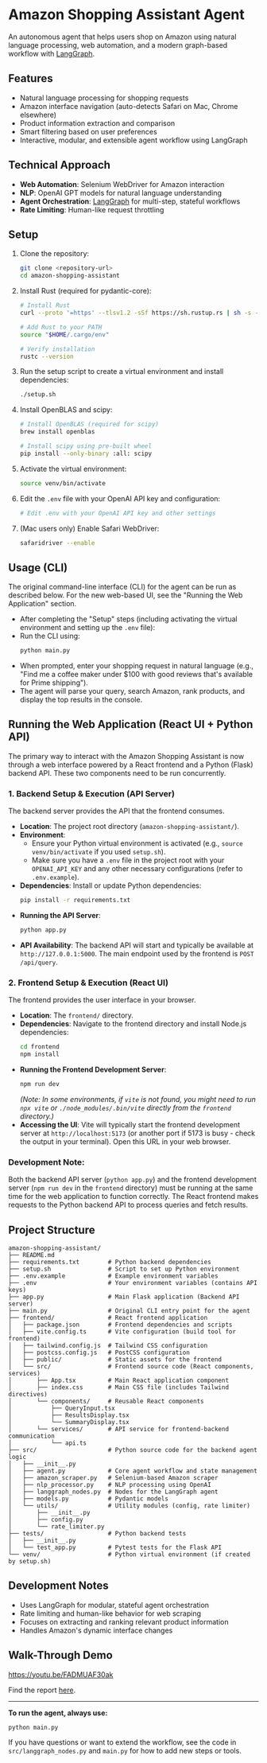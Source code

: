 # Amazon Shopping Assistant Agent

An autonomous agent that helps users shop on Amazon using natural language processing, web automation, and a modern graph-based workflow with [LangGraph](https://github.com/langchain-ai/langgraph).

## Features

- Natural language processing for shopping requests
- Amazon interface navigation (auto-detects Safari on Mac, Chrome elsewhere)
- Product information extraction and comparison
- Smart filtering based on user preferences
- Interactive, modular, and extensible agent workflow using LangGraph

## Technical Approach

- **Web Automation**: Selenium WebDriver for Amazon interaction
- **NLP**: OpenAI GPT models for natural language understanding
- **Agent Orchestration**: [LangGraph](https://github.com/langchain-ai/langgraph) for multi-step, stateful workflows
- **Rate Limiting**: Human-like request throttling

## Setup

1. Clone the repository:
   ```bash
   git clone <repository-url>
   cd amazon-shopping-assistant
   ```

2. Install Rust (required for pydantic-core):
   ```bash
   # Install Rust
   curl --proto '=https' --tlsv1.2 -sSf https://sh.rustup.rs | sh -s -- -y
   
   # Add Rust to your PATH
   source "$HOME/.cargo/env"
   
   # Verify installation
   rustc --version
   ```

3. Run the setup script to create a virtual environment and install dependencies:
   ```bash
   ./setup.sh
   ```

4. Install OpenBLAS and scipy:
   ```bash
   # Install OpenBLAS (required for scipy)
   brew install openblas
   
   # Install scipy using pre-built wheel
   pip install --only-binary :all: scipy
   ```

5. Activate the virtual environment:
   ```bash
   source venv/bin/activate
   ```

6. Edit the `.env` file with your OpenAI API key and configuration:
   ```bash
   # Edit .env with your OpenAI API key and other settings
   ```

7. (Mac users only) Enable Safari WebDriver:
   ```bash
   safaridriver --enable
   ```
   
## Usage (CLI)

The original command-line interface (CLI) for the agent can be run as described below. For the new web-based UI, see the "Running the Web Application" section.

- After completing the "Setup" steps (including activating the virtual environment and setting up the `.env` file):
- Run the CLI using:
  ```bash
  python main.py
  ```
- When prompted, enter your shopping request in natural language (e.g., "Find me a coffee maker under $100 with good reviews that's available for Prime shipping").
- The agent will parse your query, search Amazon, rank products, and display the top results in the console.

## Running the Web Application (React UI + Python API)

The primary way to interact with the Amazon Shopping Assistant is now through a web interface powered by a React frontend and a Python (Flask) backend API. These two components need to be run concurrently.

### 1. Backend Setup & Execution (API Server)

The backend server provides the API that the frontend consumes.

-   **Location**: The project root directory (`amazon-shopping-assistant/`).
-   **Environment**:
    -   Ensure your Python virtual environment is activated (e.g., `source venv/bin/activate` if you used `setup.sh`).
    -   Make sure you have a `.env` file in the project root with your `OPENAI_API_KEY` and any other necessary configurations (refer to `.env.example`).
-   **Dependencies**: Install or update Python dependencies:
    ```bash
    pip install -r requirements.txt
    ```
-   **Running the API Server**:
    ```bash
    python app.py
    ```
-   **API Availability**: The backend API will start and typically be available at `http://127.0.0.1:5000`. The main endpoint used by the frontend is `POST /api/query`.

### 2. Frontend Setup & Execution (React UI)

The frontend provides the user interface in your browser.

-   **Location**: The `frontend/` directory.
-   **Dependencies**: Navigate to the frontend directory and install Node.js dependencies:
    ```bash
    cd frontend
    npm install
    ```
-   **Running the Frontend Development Server**:
    ```bash
    npm run dev
    ```
    *(Note: In some environments, if `vite` is not found, you might need to run `npx vite` or `./node_modules/.bin/vite` directly from the `frontend` directory.)*
-   **Accessing the UI**: Vite will typically start the frontend development server at `http://localhost:5173` (or another port if 5173 is busy - check the output in your terminal). Open this URL in your web browser.

### Development Note:
Both the backend API server (`python app.py`) and the frontend development server (`npm run dev` in the `frontend` directory) must be running at the same time for the web application to function correctly. The React frontend makes requests to the Python backend API to process queries and fetch results.

## Project Structure

```
amazon-shopping-assistant/
├── README.md
├── requirements.txt        # Python backend dependencies
├── setup.sh                # Script to set up Python environment
├── .env.example            # Example environment variables
├── .env                    # Your environment variables (contains API keys)
├── app.py                  # Main Flask application (Backend API server)
├── main.py                 # Original CLI entry point for the agent
├── frontend/               # React frontend application
│   ├── package.json        # Frontend dependencies and scripts
│   ├── vite.config.ts      # Vite configuration (build tool for frontend)
│   ├── tailwind.config.js  # Tailwind CSS configuration
│   ├── postcss.config.js   # PostCSS configuration
│   ├── public/             # Static assets for the frontend
│   └── src/                # Frontend source code (React components, services)
│       ├── App.tsx         # Main React application component
│       ├── index.css       # Main CSS file (includes Tailwind directives)
│       └── components/     # Reusable React components
│           ├── QueryInput.tsx
│           ├── ResultsDisplay.tsx
│           └── SummaryDisplay.tsx
│       └── services/       # API service for frontend-backend communication
│           └── api.ts
├── src/                    # Python source code for the backend agent logic
│   ├── __init__.py
│   ├── agent.py            # Core agent workflow and state management
│   ├── amazon_scraper.py   # Selenium-based Amazon scraper
│   ├── nlp_processor.py    # NLP processing using OpenAI
│   ├── langgraph_nodes.py  # Nodes for the LangGraph agent
│   ├── models.py           # Pydantic models
│   └── utils/              # Utility modules (config, rate limiter)
│       ├── __init__.py
│       ├── config.py
│       └── rate_limiter.py
├── tests/                  # Python backend tests
│   ├── __init__.py
│   └── test_app.py         # Pytest tests for the Flask API
└── venv/                   # Python virtual environment (if created by setup.sh)
```

## Development Notes

- Uses LangGraph for modular, stateful agent orchestration
- Rate limiting and human-like behavior for web scraping
- Focuses on extracting and ranking relevant product information
- Handles Amazon's dynamic interface changes

## Walk-Through Demo
https://youtu.be/FADMUAF30ak

Find the report [here](https://hackmd.io/@nJ3wWZdKQGi1_-J7hyBKlg/r177wlNxlg).

---

**To run the agent, always use:**
```bash
python main.py
```

If you have questions or want to extend the workflow, see the code in `src/langgraph_nodes.py` and `main.py` for how to add new steps or tools. 
